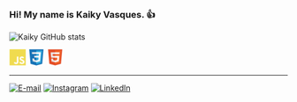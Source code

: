 ### Hi! My name is Kaiky Vasques. 👍

![Kaiky GitHub stats](https://github-readme-stats.vercel.app/api?username=kaiky-dev&show_icons=true&theme=transparent)

<img width="30" alt="JavaScript" style="margin:0 2 0 0; display:inline-block" src="https://raw.githubusercontent.com/devicons/devicon/master/icons/javascript/javascript-plain.svg" />
<img width="30" alt="CSS 3" style="margin:0 2; display:inline-block" src="https://raw.githubusercontent.com/devicons/devicon/master/icons/css3/css3-original.svg" />
<img width="30" alt="HTML 5" style="margin:0 2; display:inline-block" src="https://raw.githubusercontent.com/devicons/devicon/master/icons/html5/html5-original.svg" />
<hr style="margin:20 0 16 0">

[![E-mail](https://camo.githubusercontent.com/3f3a28cce40a1f01e5420a4d35b62542b0d78e38f03fbb75746873b8b68a58df/68747470733a2f2f696d672e736869656c64732e696f2f62616467652f2d476d61696c2d2532333333333f7374796c653d666f722d7468652d6261646765266c6f676f3d676d61696c266c6f676f436f6c6f723d7768697465)](mailto:kaikyvasques321@gmail.com)
[![Instagram](https://camo.githubusercontent.com/5fe8416cd5ba128163da401b036070cff85f0004eda8aa86575aaa1e93b1b5af/68747470733a2f2f696d672e736869656c64732e696f2f62616467652f2d496e7374616772616d2d2532334534343035463f7374796c653d666f722d7468652d6261646765266c6f676f3d696e7374616772616d266c6f676f436f6c6f723d7768697465
)](https://www.instagram.com/kaiky_robot/)
[![LinkedIn](https://camo.githubusercontent.com/1fb28218088b45b065a7445cafa9d5f027a657f17cb4f8b3a9472b1f59952949/68747470733a2f2f696d672e736869656c64732e696f2f62616467652f2d4c696e6b6564496e2d2532333030373742353f7374796c653d666f722d7468652d6261646765266c6f676f3d6c696e6b6564696e266c6f676f436f6c6f723d7768697465
)](https://www.linkedin.com/in/kaiky-vasques-6799412aa?utm_source=share&utm_campaign=share_via&utm_content=profile&utm_medium=android_app)

</div>
